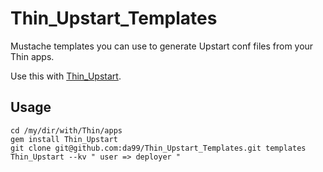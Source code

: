 Thin\_Upstart\_Templates
========================

Mustache templates you can use to generate 
Upstart conf files from your Thin apps.

Use this with [Thin\_Upstart](https://github.com/da99/Thin_Upstart).

Usage
-----

    cd /my/dir/with/Thin/apps
    gem install Thin_Upstart
    git clone git@github.com:da99/Thin_Upstart_Templates.git templates
    Thin_Upstart --kv " user => deployer "
